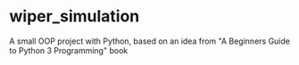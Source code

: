 # wiper_simulation
A small OOP project with Python, based on an idea from "A Beginners Guide to Python 3 Programming" book
